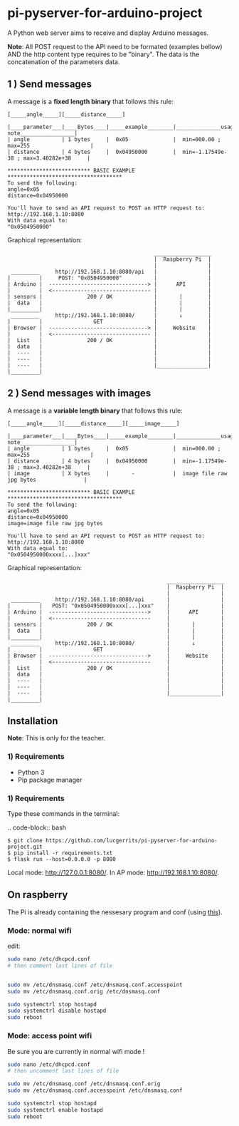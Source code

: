 # pi-pyserver-for-arduino-project

A Python web server aims to receive and display Arduino messages.

**Note**: All POST request to the API need to be formated (examples bellow) AND the http content type requires to be "binary". The data is the concatenation of the parameters data.

## 1 ) Send messages

A message is a **fixed length binary** that follows this rule:
```text
[_____angle_____][_____distance_____]

|____parameter___|____Bytes____|_____example________|______________usage note_________________|
| angle          | 1 bytes     |  0x05              |  min=000.00 ; max=255                   |
| distance       | 4 bytes     |  0x04950000        |  min=-1.17549e-38 ; max=3.40282e+38     |

************************** BASIC EXAMPLE   ************************************
To send the following:
angle=0x05
distance=0x04950000

You'll have to send an API request to POST an HTTP request to: 
http://192.168.1.10:8080
With data equal to:
"0x0504950000"
```

Graphical representation:

```text
                                              __________________
                                              |  Raspberry Pi  |
                                              |                |
 _________     http://192.168.1.10:8080/api   |                |
|         |     POST: "0x0504950000"          |                |
| Arduino |  -------------------------------> |      API       |
|         |  <------------------------------- |                |
| sensors |              200 / OK             |       |        |
|  data   |                                   |       |        |
|_________|                                   |       |        |
 _________     http://192.168.1.10:8080/      |       ↓        |
|         |                GET                |                |
| Browser |  -------------------------------> |     Website    |
|         |  <------------------------------- |                |
|  List   |              200 / OK             |                |
|  data   |                                   |                |
|  ----   |                                   |                |
|  ----   |                                   |                |
|  ----   |                                   |________________|
|_________|

```

## 2 ) Send messages with images

A message is a **variable length binary** that follows this rule:
```text
[_____angle_____][_____distance_____][_____image_____]

|____parameter___|____Bytes____|_____example________|______________usage note_________________|
| angle          | 1 bytes     |  0x05              |  min=000.00 ; max=255                   |
| distance       | 4 bytes     |  0x04950000        |  min=-1.17549e-38 ; max=3.40282e+38     |
| image          | X bytes     |       -            |  image file raw jpg bytes               |

************************** BASIC EXAMPLE   ************************************
To send the following:
angle=0x05
distance=0x04950000
image=image file raw jpg bytes

You'll have to send an API request to POST an HTTP request to: 
http://192.168.1.10:8080
With data equal to:
"0x0504950000xxxx[...]xxx"
```

Graphical representation:

```text
                                                  __________________
                                                  |  Raspberry Pi  |
                                                  |                |
 _________     http://192.168.1.10:8080/api       |                |
|         |   POST: "0x0504950000xxxx[...]xxx"    |                |
| Arduino |  ------------------------------->     |      API       |
|         |  <-------------------------------     |                |
| sensors |              200 / OK                 |       |        |
|  data   |                                       |       |        |
|_________|                                       |       |        |
 _________     http://192.168.1.10:8080/          |       ↓        |
|         |                GET                    |                |
| Browser |  ------------------------------->     |     Website    |
|         |  <-------------------------------     |                |
|  List   |              200 / OK                 |                |
|  data   |                                       |                |
|  ----   |                                       |                |
|  ----   |                                       |                |
|  ----   |                                       |________________|
|_________|

```


## Installation

**Note**: This is only for the teacher.

### 1) Requirements

* Python 3
* Pip package manager

### 1) Requirements

Type these commands in the terminal:

.. code-block:: bash

    $ git clone https://github.com/lucgerrits/pi-pyserver-for-arduino-project.git
    $ pip install -r requirements.txt
    $ flask run --host=0.0.0.0 -p 8080

Local mode: http://127.0.0.1:8080/.
In AP mode: http://192.168.1.10:8080/.


## On raspberry

The Pi is already containing the nessesary program and conf (using [this](https://www.raspberrypi.org/documentation/configuration/wireless/access-point-routed.md)).

### Mode: normal wifi
edit:
```bash
sudo nano /etc/dhcpcd.conf
# then comment last lines of file


sudo mv /etc/dnsmasq.conf /etc/dnsmasq.conf.accesspoint
sudo mv /etc/dnsmasq.conf.orig /etc/dnsmasq.conf 

sudo systemctrl stop hostapd
sudo systemctrl disable hostapd
sudo reboot
```



### Mode: access point wifi

Be sure you are currently in normal wifi mode !

```bash
sudo nano /etc/dhcpcd.conf
# then uncomment last lines of file

sudo mv /etc/dnsmasq.conf /etc/dnsmasq.conf.orig
sudo mv /etc/dnsmasq.conf.accesspoint /etc/dnsmasq.conf 

sudo systemctrl stop hostapd
sudo systemctrl enable hostapd
sudo reboot
```
